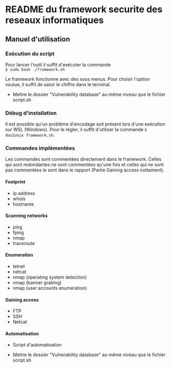 # README du framework securite des reseaux informatiques
## Manuel d'utilisation


### Exécution du script
Pour lancer l'outil il suffit d'exécuter la commande\
``$ sudo bash ./framework.sh``

Le framework fonctionne avec des sous menus. Pour choisir l'option voulue, il suffit de saisir le chiffre dans le terminal.

- Mettre le dossier "Vulnerability database" au même niveau que le fichier script.sh

### Débug d'installation

Il est possible qu'un problème d'encodage soit présent lors d'une exécution sur WSL (Windows). Pour le régler, il suffit d'utiliser la commande ``$ dos2unix framework.sh``. 

### Commandes implémentées

Les commandes sont commentées directement dans le framework. Celles qui sont redondantes ne sont commentées qu'une fois et celles qui ne sont pas commentées le sont dans le rapport (Partie Gaining access nottament).

#### Footprint

- ip address
- whois
- hostname

#### Scanning networks

- ping
- fping
- nmap
- traceroute


#### Enumeration

- telnet
- netcat
- nmap (operating system detection)
- nmap (banner grabing)
- nmap (user accounts enumeration)

#### Gaining access

- FTP
- SSH
- Netcat

#### Automatisation

- Script d'automatisation

- Mettre le dossier "Vulnerability database" au même niveau que le fichier script.sh

